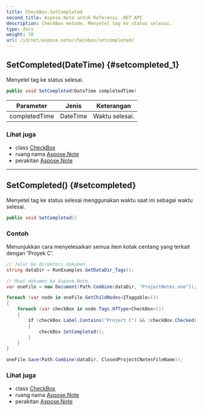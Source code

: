 ```yaml
---
title: CheckBox.SetCompleted
second_title: Aspose.Note untuk Referensi .NET API
description: CheckBox metode. Menyetel tag ke status selesai.
type: docs
weight: 70
url: /id/net/aspose.note/checkbox/setcompleted/
---
```

## SetCompleted(DateTime) {#setcompleted_1}

Menyetel tag ke status selesai.

```csharp
public void SetCompleted(DateTime completedTime)
```

| Parameter | Jenis | Keterangan |
| --- | --- | --- |
| completedTime | DateTime | Waktu selesai. |

### Lihat juga

* class [CheckBox](../)
* ruang nama [Aspose.Note](../../checkbox/)
* perakitan [Aspose.Note](../../../)

---

## SetCompleted() {#setcompleted}

Menyetel tag ke status selesai menggunakan waktu saat ini sebagai waktu selesai.

```csharp
public void SetCompleted()
```

### Contoh

Menunjukkan cara menyelesaikan semua item kotak centang yang terkait dengan 'Proyek C'.

```csharp
// Jalur ke direktori dokumen.
string dataDir = RunExamples.GetDataDir_Tags();

// Muat dokumen ke Aspose.Note.
var oneFile = new Document(Path.Combine(dataDir, "ProjectNotes.one"));

foreach (var node in oneFile.GetChildNodes<ITaggable>())
{
    foreach (var checkBox in node.Tags.OfType<CheckBox>())
    {
        if (checkBox.Label.Contains("Project C") && !checkBox.Checked)
        {
            checkBox.SetCompleted();
        }
    }
}

oneFile.Save(Path.Combine(dataDir, ClosedProjectCNotesFileName));
```

### Lihat juga

* class [CheckBox](../)
* ruang nama [Aspose.Note](../../checkbox/)
* perakitan [Aspose.Note](../../../)


